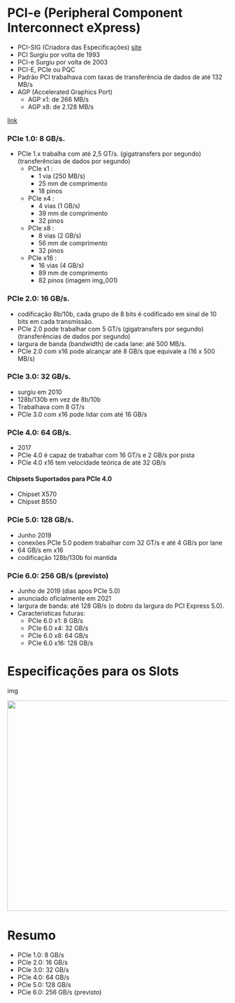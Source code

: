# PCI-e (Peripheral Component Interconnect eXpress)
- PCI-SIG (Criadora das Especificações) [site](https://pcisig.com/)
- PCI Surgiu por volta de 1993
- PCI-e Surgiu por volta de 2003
- PCI-E, PCIe ou PQC
- Padrão PCI trabalhava com taxas de transferência de dados de até 132 MB/s
- AGP (Accelerated Graphics Port)
  - AGP x1: de   266 MB/s 
  - AGP x8: de 2.128 MB/s 

[link](https://www.infowester.com/pci-express.php)




### PCIe 1.0: 8 GB/s.
- PCIe 1.x trabalha com até 2,5 GT/s. (gigatransfers por segundo) (transferências de dados por segundo)
  - PCIe x1 : 
    - 1 via (250 MB/s)
    - 25 mm de comprimento
    - 18 pinos
  - PCIe x4 : 
    - 4 vias (1 GB/s)
    - 39 mm de comprimento
    - 32 pinos
  - PCIe x8 : 
    - 8 vias (2 GB/s)
    - 56 mm de comprimento
    - 32 pinos
  - PCIe x16 : 
    - 16 vias (4 GB/s)
    - 89 mm de comprimento
    - 82 pinos
(imagem img_001)  

### PCIe 2.0: 16 GB/s.
- codificação 8b/10b, cada grupo de 8 bits é codificado em sinal de 10 bits em cada transmissão.
- PCIe 2.0 pode trabalhar com 5 GT/s (gigatransfers por segundo) (transferências de dados por segundo)
- largura de banda (bandwidth) de cada lane: até 500 MB/s.
- PCIe 2.0 com x16 pode alcançar até 8 GB/s que equivale a (16 x 500 MB/s)


### PCIe 3.0: 32 GB/s.
- surgiu em 2010
- 128b/130b em vez de 8b/10b
- Trabalhava com 8 GT/s
- PCIe 3.0 com x16 pode lidar com até 16 GB/s


### PCIe 4.0: 64 GB/s.
- 2017 
- PCIe 4.0 é capaz de trabalhar com 16 GT/s e 2 GB/s por pista
- PCIe 4.0 x16 tem velocidade teórica de até 32 GB/s

#### Chipsets Suportados para PCIe 4.0
- Chipset X570
- Chipset B550



### PCie 5.0: 128 GB/s.
- Junho 2019
- conexões PCIe 5.0 podem trabalhar com 32 GT/s e até 4 GB/s por lane
- 64 GB/s em x16
- codificação 128b/130b foi mantida


### PCie 6.0: 256 GB/s (previsto)
- Junho de 2019 (dias apos PCIe 5.0)
- anunciado oficialmente em 2021
- largura de banda: até 128 GB/s (o dobro da largura do PCI Express 5.0).
- Caracteristicas futuras:
  - PCIe 6.0 x1: 8 GB/s
  - PCIe 6.0 x4: 32 GB/s
  - PCIe 6.0 x8: 64 GB/s
  - PCIe 6.0 x16: 128 GB/s
# Especificações para os Slots

img

<img src="https://github.com/fabiomarotti/Annotations/blob/main/0_inform%C3%A1tica/PCI-e/img/img_pci_001.jpg" width="640" height="480" />


# Resumo

- PCIe 1.0: 8 GB/s
- PCIe 2.0: 16 GB/s
- PCIe 3.0: 32 GB/s
- PCIe 4.0: 64 GB/s
- PCie 5.0: 128 GB/s
- PCie 6.0: 256 GB/s (previsto)

